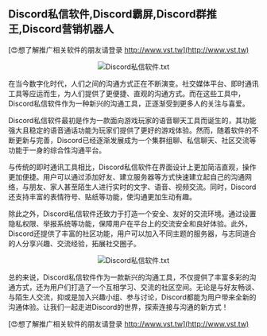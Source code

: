 ## **Discord私信软件,Discord霸屏,Discord群推王,Discord营销机器人**

[😍想了解推广相关软件的朋友请登录 http://www.vst.tw](http://www.vst.tw)

 <center><img src="https://vst.tw/MP4/tuiguang/png/2.png" alt="Discord私信软件.txt"></center>

在当今数字化时代，人们之间的沟通方式正在不断演变。社交媒体平台、即时通讯工具等应运而生，为人们提供了更便捷、直观的沟通方式。而在这些工具中，Discord私信软件作为一种新兴的沟通工具，正逐渐受到更多人的关注与喜爱。

Discord私信软件最初是作为一款面向游戏玩家的语音聊天工具而诞生的，其功能强大且稳定的语音通话功能为玩家们提供了更好的游戏体验。然而，随着软件的不断更新与完善，Discord已经逐渐发展成为一个集群组聊、私信聊天、社区交流等功能于一身的综合性沟通平台。

与传统的即时通讯工具相比，Discord私信软件在界面设计上更加简洁直观，操作更加便捷。用户可以通过添加好友、建立服务器等方式快速建立起自己的沟通网络，与朋友、家人甚至陌生人进行实时的文字、语音、视频交流。同时，Discord还支持丰富的表情符号、贴纸等功能，使沟通更加生动有趣。

除此之外，Discord私信软件还致力于打造一个安全、友好的交流环境。通过设置隐私权限、举报系统等功能，保障用户在平台上的交流安全和良好体验。此外，Discord还提供了丰富的社区功能，用户可以加入不同主题的服务器，与志同道合的人分享兴趣、交流经验，拓展社交圈子。

 <center><img src="https://vst.tw/MP4/tuiguang/png/6.png" alt="Discord私信软件.txt"></center>

总的来说，Discord私信软件作为一款新兴的沟通工具，不仅提供了丰富多彩的沟通方式，还为用户们打造了一个互相学习、交流的社区空间。无论是与好友畅谈、与陌生人交流，抑或是加入兴趣小组、参与讨论，Discord都能为用户带来全新的沟通体验。让我们一起走进Discord的世界，探索连接与沟通的新方式！

[😍想了解推广相关软件的朋友请登录 http://www.vst.tw](http://www.vst.tw)



